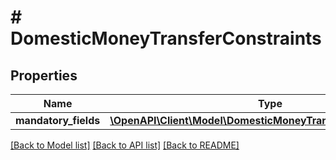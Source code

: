 # # DomesticMoneyTransferConstraints

## Properties

Name | Type | Description | Notes
------------ | ------------- | ------------- | -------------
**mandatory_fields** | [**\OpenAPI\Client\Model\DomesticMoneyTransferMandatoryFields**](DomesticMoneyTransferMandatoryFields.md) |  | [optional]

[[Back to Model list]](../../README.md#models) [[Back to API list]](../../README.md#endpoints) [[Back to README]](../../README.md)
